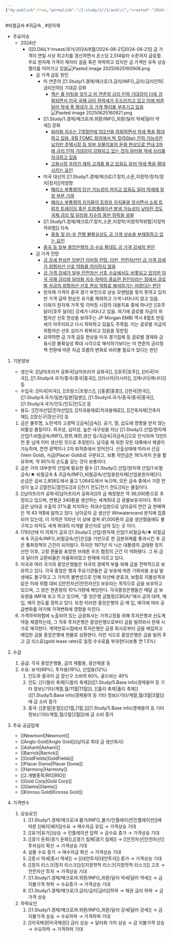 ```yaml
---
{"dg-publish":true,"permalink":"/1-study/2//1/and///","created":"2024-11-20T21:02:28.694+09:00","updated":"2025-06-25T16:09:23.558+09:00"}
---
```


#비철금속 #귀금속 , #원자재 



- 주요이슈
	- 2024년
		- ([[0.DAILY-Invest/과거/2024/8월/2024-08-21\|2024-08-21]] 금 가격이 연일 사상 최고치를 경신하면서 온스당 2,514달러 수준까지 급등함. 주요 원자재 가격이 제자리 걸음 혹은 하락하고 있지만 금 가격만 유독 상승 랠리를 이어가고 있음![Pasted image 20250625160908.png](/img/user/attachments/Pasted%20image%2020250625160908.png)
			- 금 가격 급등 원인
				- 미 연준의 [[1.Study/1.경제/매크로/3.금리/INFO_금리/금리인하\|금리인하]] 기대감 강화
					- [잭슨 홀 미팅을 앞두고 미 연준의 금리 인하 기대감이 더욱 강화되면서 미국 국채 금리 하락세가 두드러지고 있고 이에 따른 달러 약세 폭 확대가 금 가격 랠리를 부추기고 있음](8.21_금%20가격%20급등이%20시사하는%20것은.pdf#page=2&selection=31,0,83,2&color=yellow)![Pasted image 20250625160921.png](/img/user/attachments/Pasted%20image%2020250625160921.png)
				- [[1.Study/1.경제/매크로/6.외환/INFO_외환/달러 약세\|달러 약세]] 강화
					- [달러화 지수는 7개월만에 102선을 하회하면서 약세 폭을 확대하고 있음. 9월 FOMC 회의에서 빅 컷(50bp) 인하 가능성은 낮지만 주택시장 등 일부 실물지표의 둔화 현상으로 연내 3차례 금리 인하 기대감이 강화되고 있는 것이 달러화 약세 심리를 자극하고 있음](8.21_금%20가격%20급등이%20시사하는%20것은.pdf#page=2&selection=87,0,165,2&color=yellow)
					- [고용시장 우려가 재차 고개를 들고 있음도 달러 약세 폭을 확대시키는 요인](8.21_금%20가격%20급등이%20시사하는%20것은.pdf#page=2&selection=171,0,192,0&color=yellow)
				- 미국 대선의 [[1.Study/1.경제/매크로/7.정치,소문,지정학/정치/정치\|정치]]적영향
					- [해리스 부통령의 당선 가능성이 커지고 있음도 달러 약세에 일정 부문 기여](8.21_금%20가격%20급등이%20시사하는%20것은.pdf#page=2&selection=279,1,298,2&color=yellow)
					- [해리스 부통령의 지지율이 트럼프 지지율을 앞서면서 소위 트럼프 트레이딩 혹은 트럼플레이션 발생 가능성이 낮아진 것도 국채 금리 및 달러화 지수의 동반 하락을 유발](8.21_금%20가격%20급등이%20시사하는%20것은.pdf#page=2&selection=308,1,355,2&color=yellow)
				- [[1.Study/1.경제/매크로/7.정치,소문,지정학/지정학적위험\|지정학적위험]] 지속
					- [중동 및 러-우 전쟁 불확실성도 금 가격 상승을 부채질하고 있는 요인](8.21_금%20가격%20급등이%20시사하는%20것은.pdf#page=2&selection=403,0,425,2&color=yellow)
				- [중국 등 일부 중앙은행의 금 수요 확대도 금 가격 강세의 원인](8.21_금%20가격%20급등이%20시사하는%20것은.pdf#page=2&selection=502,1,523,2&color=yellow)
			- 금 가격 전망
				- [금 강세 현상은 당분간 이어질 전망. 다만, 안전자산인 금 가격 강세가 위험자산 선호 약화를 의미하지 않음](8.21_금%20가격%20급등이%20시사하는%20것은.pdf#page=2&selection=533,0,566,2&color=yellow)
				- [금 가격 강세가 일부 안전자산 선호 수요에서도 비롯되고 있지만 미국 국채 금리와 달러화 지수 하락이 중요한 원인이라는 점에서 글로벌 자금의 위험자산 선호 현상 약화로 해석하기는 어렵다는 판단](8.21_금%20가격%20급등이%20시사하는%20것은.pdf#page=2&selection=639,0,698,0&color=yellow)
				- 원자재 가격이 중국 경기 부진으로 상승 모멘텀을 찾지 못하고 있지만 가격 급락 현상은 유가를 제외하고 크게 나타나지 않고 있음. 
				- 더욱이 원자재 가격 및 이머징 시장의 대용지표 중에 하나인 [[호주 달러\|호주 달러]] 강세가 나타나고 있음. 여기에 글로벌 자금의 위험자산 선호 현상을 보여주는 JP Morgan EMBI 역시 8월초 반등세가 마무리되고 다시 하락하고 있음도 주목됨. 이는 글로벌 자금의 위험자산 선호 심리가 회복되고 있음을 뒷받침
				- 요약하면 금 가격 급등 현상을 미국 경기침체 등 글로벌 경제와 금융시장 불확실성 확대 시각으로 해석하기보다는 미 연준의 금리정책 전환에 따른 자금 흐름의 변화로 바라볼 필요가 있다는 판단

1. 기본정보

	- 생산국: [[남아프리카 공화국\|남아프리카 공화국]], [[호주\|호주]], [[미국\|미국]], [[1.Study/4.국가/중국/중국\|중국]], [[러시아\|러시아]], [[캐나다\|캐나다]] 등
	- 수입국: [[미국\|미국]], [[프랑스\|프랑스]], [[홍콩\|홍콩]], [[한국\|한국]], [[1.Study/4.국가/일본/일본\|일본]], [[1.Study/4.국가/중국/중국\|중국]], [[1.Study/4.국가/인도/인도\|인도]] 등
	- 용도: [[전자산업\|전자산업]], [[치과용재료\|치과용재료]], [[건축자재\|건축자재]], [[장신구\|장신구]] 등

	1. 금은 불투명, 노란색의 고광택 [[금속\|금속]]. 공기, 열, 습도에 영향을 받지 않는 비활성 물질이다. 희귀성, 심미성, 높은 내구성을 지닌 [[1.Study/2.산업/원자재 산업/1.비철금속/INFO_정련,제련,광산 등/귀금속\|귀금속]]으로 인식되며 12만5천 톤 넘게 이미 생산된 것으로 추정된다. 남극을 제 외한 모든 대륙에서 채굴이 가능하며, 천연 광맥이나 2차 퇴적층에서 얻어진다. 산출상태에 따라서 산금 (Vein Gold), 사금(Placer Gold)로 구분되고, 보통 자연금은 16%까지 은을 함유하며, 약 90%의 순도를 갖는 것이 보통이다. 
	2. 금은 거의 대부분의 산업에 필요한 필수 [[1.Study/2.산업/원자재 산업/1.비철금속/★ 비철금속 & 귀금속/INFO_비철금속/산업용원자재\|산업용원자재]]다. 순금은 섭씨 2,808도에서 끓고 1,064도에서 녹으며, 모든 금속 중에서 가장 연성이 높고 [[열전도\|열전도]]과 [[전기 전도\|전기 전도]]되는 물질이다. 
	3. [[남아프리카 공화국\|남아프리카 공화국]]의 금 매장량은 약 36,000톤으로 추정되고 있으며, 연평균 340톤을 생산하는 세계최대 금 광물보유국이다. 특히 금은 남아공 수출의 37%를 차지하는 최대수입원으로 남아공의 연간 금 판매액은 약 43 억$에 달하고 있다. 남아공의 금 생산은 Witwatersrand 분지에 집중되어 있는데, 이 지역은 100년 이 상에 걸쳐 41,000톤의 금을 생산했음에도 불구하고 아직도 세계 최대의 미개발 광산지로 남아 있는 곳 이다. 
	4. 1792년에 미 의회가 금과 [[1.Study/2.산업/원자재 산업/1.비철금속/★ 비철금속 & 귀금속/INFO_비철금속/은\|은]]을 기반으로 한 금본위제를 통과시킨 후 금은 통화정책의 근간이 되어왔다. 하지만 1971년 미 닉슨 대통령의 금태환 정지선언 이후, 고정 환율을 표방한 브레튼 우즈 협정의 근간 이 약화됐다. 그 뒤 금과 달러의 교환비율은 자율화되었고 현재에 이르고 있다. 
	5. 미국과 여러 국가의 중앙은행들은 자국의 경제적 부를 위해 금을 전략적으로 보유하고 있다. 각국 중앙은 행과 주요기관들은 금 보유에 따른 기회비용 손실 발생에도 불구하고 그 가치의 불변성으로 인해 자산배 분효과, 보험료 지불성격과 같은 미래 위험 대비 [[안전자산\|안전자산]] 보유라는 목적으로 금을 보유하고 있으며, 그 양은 현존량의 10%가량에 해당한다. 각국중앙은행들은 매달 금 보유량을 IMF에 보고 하고 있으며, “중 앙은행 금협정(CBGA)”에서 금의 대여, 매입, 매각 한도를 정하고 있다. 또한 이러한 중앙은행의 금 매 입, 매각에 따라 공급변화를 야기해 가격변화에 영향을 미친다. 
	6. 가격하락위험에 노출되어 있는 금광회사는 가격고정을 위해 투자은행과 선도계약을 체결하는데, 그 직후 투자은행은 중앙은행으로부터 금을 빌려와서 현재 시가로 매각한다. 계약만료시점에서 투자은행은 금광 회사로부터 금을 매입하고 매입한 금을 중앙은행에 현물로 상환한다. 이런 식으로 중앙은행은 금을 빌려 주고 금 리스료(gold lease rate)로 일정 수수료를 부과한다(보통 연 1.5%)


1. 수급
	1. 공급: 각국 중앙은행들, 금의 재활용, 광산채굴 등
	2. 수요: 보석(69%), 투자용(19%), 산업용(12%)
		1. 인도와 중국이 금 장신구 소비의 60%, 골드바는 40%
		2. 인도: [[디왈리 축제\|디왈리 축제]]([[1.Study/5.Base info(경제용어 등 기타 정보)/기타/계절,월/11월\|11월]]), [[홀리 축제\|홀리 축제]]([[1.Study/5.Base info(경제용어 등 기타 정보)/기타/계절,월/3월\|3월]])에 금 소비 증가
		3. 중국: [[춘절\|춘절]]([[1월,\|1월,]][[1.Study/5.Base info(경제용어 등 기타 정보)/기타/계절,월/2월\|2월]])에 금 소비 증가

1. 주요 공급업체
	- [[Newmont\|Newmont]]
	- [[Anglo Gold\|Anglo Gold]](남아공 최대 금 생산회사) 
	- [[Ashanti\|Ashanti]]
	- [[Barrick\|Barrick]]
	- [[GoldFields\|GoldFields]]
	- [[Placer Dome\|Placer Dome]]
	- [[Harmony\|Harmony]]
	- [[2.개별종목/RIO\|RIO]]
	- [[Gold Corp\|Gold Corp]]
	- [[Glamis\|Glamis]]
	-  [[Kinross Gold\|Kinross Gold]]


1. 가격변수
	1. 상승요인
		1. [[1.Study/1.경제/매크로/4.물가/INFO_물가/인플레이션\|인플레이션]]에 따른 [[헤지\|헤지]]수요 → 매수자금 유입 → 가격상승 기대
		2. [[유가\|유가]]상승 → 인플레이션 압력 → 금수요 증가 → 가격상승 기대 
		3. [[경기 둔화\|경기 둔화]],[[경기 침체\|경기 침체]] → [[안전자산\|안전자산]] 투자심리 확산 → 가격상승 기대 
		4. 실물 수요 증가 → 매수자금 확산 → 가격상승 기대 
		5. [[증시 약세\|증시 약세]] → [[대안투자\|대안투자]] 증가 → 가격상승 기대
		6. [[정치 리스크\|정치 리스크]]/[[지정학적 리스크\|지정학적 리스크]] 고조 → 안전자산 투자 → 가격상승 기대
		7. [[1.Study/1.경제/매크로/6.외환/INFO_외환/달러 약세\|달러 약세]] → 금 지불가격 하락 → 수요증가 → 가격상승 기대
		8. [[1.Study/1.경제/매크로/3.금리/금리\|금리]]하락 → 채권 금리 하락 → 금 가격 상승
	2. 하락요인
		1. [[1.Study/1.경제/매크로/6.외환/INFO_외환/달러 강세\|달러 강세]] → 금 지불가격 상승 → 수요하락 → 가격하락 기대
		2. [[미국채권\|미국채권]] 금리 상승 → 달러화 가치 상승 → 금 지불가격 상승 → 수요하락 → 가격하락 기대


